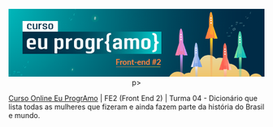 <p align="center">
    <img src="img/curso.png" >
p>

[Curso Online Eu ProgrAmo](https://euprogramo.thinkific.com/enrollments) | FE2 (Front End 2) | Turma 04 - Dicionário que lista todas as mulheres que fizeram e ainda fazem parte da história do Brasil e mundo.


